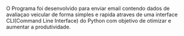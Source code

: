 O Programa foi desenvolvido para enviar email contendo dados de avaliaçao veicular de forma simples e rapida atraves de uma interface CLI(Command Line Interface) do Python
com objetivo de otimizar e aumentar a produtividade.
